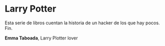 # Larry Potter

Esta serie de libros cuentan la historia de un hacker de los que hay pocos. Fin.

**Emma Taboada**, Larry Plotter lover